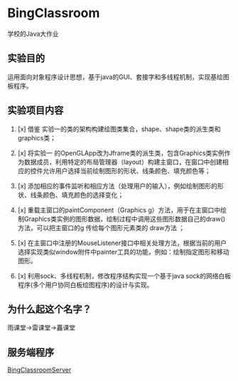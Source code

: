 # BingClassroom

学校的Java大作业

## 实验目的
运用面向对象程序设计思想，基于java的GUI、套接字和多线程机制，实现基绘图板程序。

## 实验项目内容
1. [x] 借鉴 实验一的类的架构构建绘图类集合，shape、shape类的派生类和graphics类；

2. [x] 将实验一 的OpenGLApp改为Jframe类的派生类，包含Graphics类实例作为数据成员，利用特定的布局管理器（layout）构建主窗口，在窗口中创建相应的控件允许用户选择当前绘制图形的形状、线条颜色、填充颜色等；

3. [x] 添加相应的事件监听和相应方法（处理用户的输入），例如绘制图形的形状、线条颜色、填充颜色的选择变化；

4. [x] 重载主窗口的paintComponent（Graphics g）方法，用于在主窗口中绘制Graphics类实例的图形数据，绘制过程中调用这些图形数据自己的draw()方法，可以把主窗口的g 传给每个图形元素类的 draw方法 ；

5. [x] 在主窗口中注册的MouseListener接口中相关处理方法，根据当前的用户选择实现类似window附件中painter工具的功能，例如：绘制指定图形和移动图形。

6. [x] 利用sock、多线程机制，修改程序结构实现一个基于java sock的网络白板程序(多个用户协同白板绘图程序)的设计与实现。

## 为什么起这个名字？

雨课堂->雷课堂->靐课堂

## 服务端程序

[BingClassroomServer](https://github.com/cyyself/BingClassroomServer)
